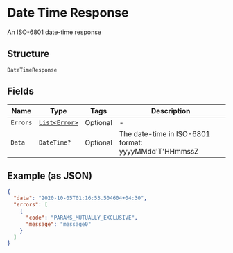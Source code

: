 
# Date Time Response

An ISO-6801 date-time response

## Structure

`DateTimeResponse`

## Fields

| Name | Type | Tags | Description |
|  --- | --- | --- | --- |
| `Errors` | [`List<Error>`](../../doc/models/error.md) | Optional | - |
| `Data` | `DateTime?` | Optional | The date-time in ISO-6801 format: yyyyMMdd'T'HHmmssZ |

## Example (as JSON)

```json
{
  "data": "2020-10-05T01:16:53.504604+04:30",
  "errors": [
    {
      "code": "PARAMS_MUTUALLY_EXCLUSIVE",
      "message": "message0"
    }
  ]
}
```

